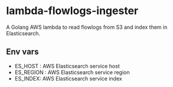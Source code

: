 # lambda-flowlogs-ingester

A Golang AWS lambda to read flowlogs from S3 and index them in Elasticsearch.

## Env vars

* ES_HOST : AWS Elasticsearch service host
* ES_REGION : AWS Elasticsearch service region
* ES_INDEX: AWS Elasticsearch service index